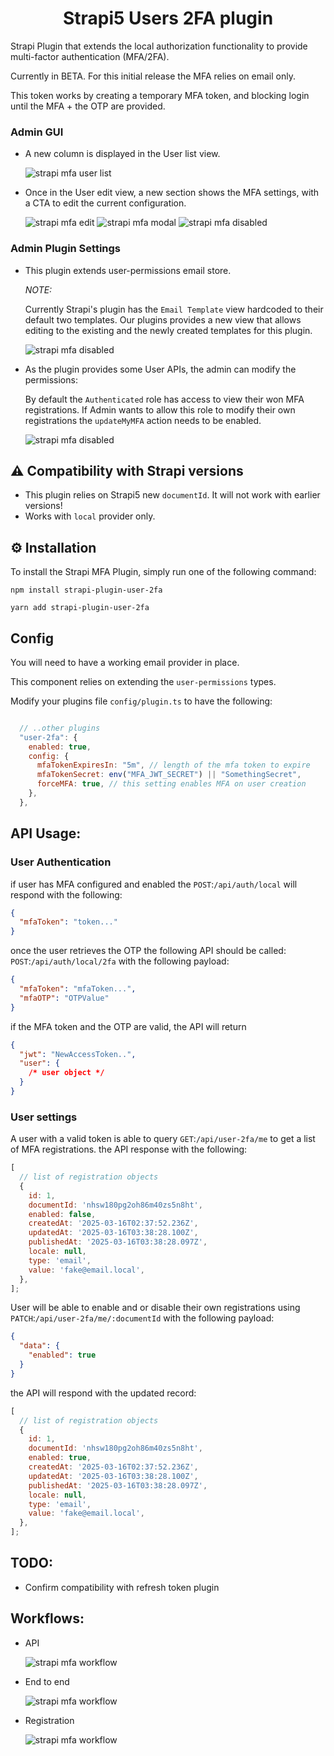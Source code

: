 #

<h1 align="center">
  Strapi5 Users 2FA plugin
</h1>

Strapi Plugin that extends the local authorization functionality to provide multi-factor authentication (MFA/2FA).

Currently in BETA. For this initial release the MFA relies on email only.

This token works by creating a temporary MFA token, and blocking login until the MFA + the OTP are provided.

### Admin GUI

- A new column is displayed in the User list view.

  ![strapi mfa user list](./docs/userList.png)

- Once in the User edit view, a new section shows the MFA settings, with a CTA to edit the current configuration.

  ![strapi mfa edit](./docs/userEdit.png)
  ![strapi mfa modal](./docs/userModal.png)
  ![strapi mfa disabled](./docs/userDisabled.png)

### Admin Plugin Settings

- This plugin extends user-permissions email store.

  _NOTE:_

  Currently Strapi's plugin has the `Email Template` view hardcoded to their default two templates.
  Our plugins provides a new view that allows editing to the existing and the newly created templates for this plugin.

  ![strapi mfa disabled](./docs/pluginSettings.png)

- As the plugin provides some User APIs, the admin can modify the permissions:

  By default the `Authenticated` role has access to view their won MFA registrations. If Admin wants to allow this role to modify their own registrations the `updateMyMFA` action needs to be enabled.

  ![strapi mfa disabled](./docs/pluginRoleSettings.png)

## ⚠️ Compatibility with Strapi versions

- This plugin relies on Strapi5 new `documentId`. It will not work with earlier versions!
- Works with `local` provider only.

## ⚙️ Installation

To install the Strapi MFA Plugin, simply run one of the following command:

```
npm install strapi-plugin-user-2fa
```

```
yarn add strapi-plugin-user-2fa
```

## Config

You will need to have a working email provider in place.

This component relies on extending the `user-permissions` types.

Modify your plugins file `config/plugin.ts` to have the following:

```javascript

  // ..other plugins
  "user-2fa": {
    enabled: true,
    config: {
      mfaTokenExpiresIn: "5m", // length of the mfa token to expire
      mfaTokenSecret: env("MFA_JWT_SECRET") || "SomethingSecret",
      forceMFA: true, // this setting enables MFA on user creation
    },
  },
```

## API Usage:

### User Authentication

if user has MFA configured and enabled the `POST`:`/api/auth/local` will respond with the following:

```json
{
  "mfaToken": "token..."
}
```

once the user retrieves the OTP the following API should be called:  
`POST`:`/api/auth/local/2fa` with the following payload:

```json
{
  "mfaToken": "mfaToken...",
  "mfaOTP": "OTPValue"
}
```

if the MFA token and the OTP are valid, the API will return

```json
{
  "jwt": "NewAccessToken..",
  "user": {
    /* user object */
  }
}
```

### User settings

A user with a valid token is able to query `GET`:`/api/user-2fa/me` to get a list of MFA registrations.
the API response with the following:

```javascript
[
  // list of registration objects
  {
    id: 1,
    documentId: 'nhsw180pg2oh86m40zs5n8ht',
    enabled: false,
    createdAt: '2025-03-16T02:37:52.236Z',
    updatedAt: '2025-03-16T03:38:28.100Z',
    publishedAt: '2025-03-16T03:38:28.097Z',
    locale: null,
    type: 'email',
    value: 'fake@email.local',
  },
];
```

User will be able to enable and or disable their own registrations using `PATCH`:`/api/user-2fa/me/:documentId` with the following payload:

```json
{
  "data": {
    "enabled": true
  }
}
```

the API will respond with the updated record:

```javascript
[
  // list of registration objects
  {
    id: 1,
    documentId: 'nhsw180pg2oh86m40zs5n8ht',
    enabled: true,
    createdAt: '2025-03-16T02:37:52.236Z',
    updatedAt: '2025-03-16T03:38:28.100Z',
    publishedAt: '2025-03-16T03:38:28.097Z',
    locale: null,
    type: 'email',
    value: 'fake@email.local',
  },
];
```

## TODO:

- Confirm compatibility with refresh token plugin

## Workflows:

- API

  ![strapi mfa workflow](./docs/apiDiagram.png)

- End to end

  ![strapi mfa workflow](./docs/e2eDiagram.png)

- Registration

  ![strapi mfa workflow](./docs/registrationDiagram.png)
